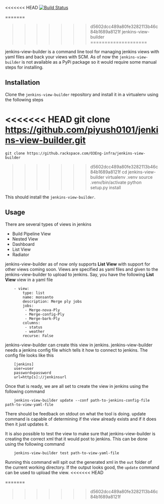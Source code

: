 <<<<<<< HEAD
[![Build Status](https://snap-ci.com/piyush0101/jenkins-view-builder/branch/master/build_image)](https://snap-ci.com/piyush0101/jenkins-view-builder/branch/master)

=======
>>>>>>> d5602dcc489a80fe3282113b46c84b1689a8121f
jenkins-view-builder
====================

jenkins-view-builder is a command line tool for managing jenkins views with yaml files and back your views with SCM. As of now the `jenkins-view-builder` is not available as a PyPi package so it would require some manual steps for installing.

Installation
---

Clone the `jenkins-view-builder` repository and install it in a virtualenv using the following steps

<<<<<<< HEAD
    git clone https://github.com/piyush0101/jenkins-view-builder.git
=======
    git clone https://github.rackspace.com/O3Eng-infra/jenkins-view-builder
>>>>>>> d5602dcc489a80fe3282113b46c84b1689a8121f
    cd jenkins-view-builder
    virtualenv .venv
    source .venv/bin/activate
    python setup.py install

This should install the `jenkins-view-builder`.

Usage
---

There are several types of views in jenkins
* Build Pipeline View
* Nested View
* Dashboard
* List View
* Radiator

jenkins-view-builder as of now only supports **List View** with support for other views coming soon. Views are specified as yaml files and given to the jenkins-view-builder to upload to jenkins. Say, you have the following **List View** view in a yaml file

        - view:
            type: list
            name: monsanto
            description: Merge ply jobs
            jobs:
             - Merge-nova-Ply
             - Merge-config-Ply
             - Merge-bark-Ply    
            columns:
             - status
             - weather
            recurse: False

jenkins-view-builder can create this view in jenkins. jenkins-view-builder needs a jenkins config file which tells it how to connect to jenkins. The config file looks like this

        [jenkins]
        user=user
        password=password
        url=http[s]://jenkinsurl
        
Once that is ready, we are all set to create the view in jenkins using the following command

        jenkins-view-builder update --conf path-to-jenkins-config-file path-to-view-yaml-file
        
There should be feedback on stdout on what the tool is doing. update command is capable of determining if the view already exists and if it does then it just updates it. 

It is also possible to test the view to make sure that jenkins-view-builder is creating the correct xml that it would post to jenkins. This can be done using the following command

        jenkins-view-builder test path-to-view-yaml-file

Running this command will spit out the generated xml in the `out` folder of the current working directory. If the output looks good, the `update` command can be used to upload the view.
<<<<<<< HEAD

=======
>>>>>>> d5602dcc489a80fe3282113b46c84b1689a8121f
